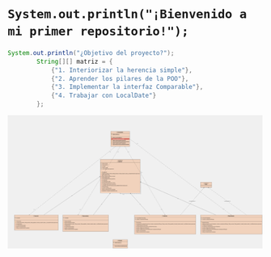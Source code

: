 # `System.out.println("¡Bienvenido a mi primer repositorio!");`

```java
System.out.println("¿Objetivo del proyecto?");
        String[][] matriz = {
            {"1. Interiorizar la herencia simple"},
            {"2. Aprender los pilares de la POO"},
            {"3. Implementar la interfaz Comparable"},
            {"4. Trabajar con LocalDate"}
        };
```

![diagrama_uml](https://github.com/introspectivo/plantilla-empleados/blob/master/uml/uml_diagram.png "Diagrama UML")
